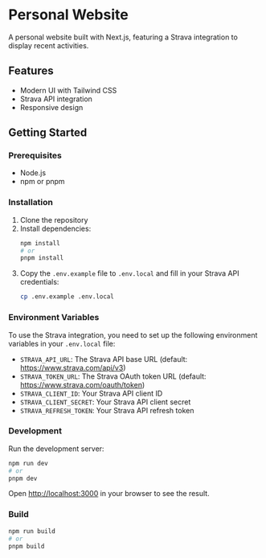 # Personal Website

A personal website built with Next.js, featuring a Strava integration to display recent activities.

## Features

- Modern UI with Tailwind CSS
- Strava API integration
- Responsive design

## Getting Started

### Prerequisites

- Node.js
- npm or pnpm

### Installation

1. Clone the repository
2. Install dependencies:
   ```bash
   npm install
   # or
   pnpm install
   ```
3. Copy the `.env.example` file to `.env.local` and fill in your Strava API credentials:
   ```bash
   cp .env.example .env.local
   ```

### Environment Variables

To use the Strava integration, you need to set up the following environment variables in your `.env.local` file:

- `STRAVA_API_URL`: The Strava API base URL (default: https://www.strava.com/api/v3)
- `STRAVA_TOKEN_URL`: The Strava OAuth token URL (default: https://www.strava.com/oauth/token)
- `STRAVA_CLIENT_ID`: Your Strava API client ID
- `STRAVA_CLIENT_SECRET`: Your Strava API client secret
- `STRAVA_REFRESH_TOKEN`: Your Strava API refresh token

### Development

Run the development server:

```bash
npm run dev
# or
pnpm dev
```

Open [http://localhost:3000](http://localhost:3000) in your browser to see the result.

### Build

```bash
npm run build
# or
pnpm build
```